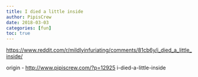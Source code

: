 ```yaml
---
title: I died a little inside
author: PipisCrew
date: 2018-03-03
categories: [fun]
toc: true
---
```


https://www.reddit.com/r/mildlyinfuriating/comments/81cb6y/i_died_a_little_inside/

origin - http://www.pipiscrew.com/?p=12925 i-died-a-little-inside